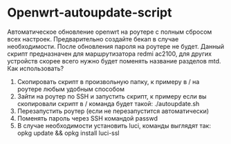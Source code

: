 # Openwrt-autoupdate-script
Автоматическое обновление openwrt на роутере с полным сбросом всех настроек. Предварительно создайте бекап в случае необходимости. После обновления пароля на роутере не будет. Данный скрипт предназначен для маршрутизатора redmi ac2100, для других устройств скорее всего нужно будет поменять название разделов mtd.
Как использовать?
1) Скопировать скрипт в произвольную папку, к примеру в / на роутере любым удобным способом
2) Зайти на роутер по SSH и запустить скрипт, к примеру если вы скопировали скрипт в / команда будет такой: ./autoupdate.sh
3) Перезапустить роутер (если не перезапустится автоматически)
4) Поменять пароль через SSH командой passwd
5) В случае необходимости установить luci, команды выглядят так: opkg update && opkg install luci-ssl

